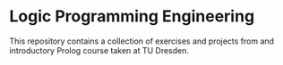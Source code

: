 # Logic Programming Engineering
This repository contains a collection of exercises and projects from and introductory Prolog course taken at TU Dresden.